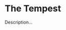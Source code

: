 <!-- ======================================================================
--- Search engine
title:          The Tempest
keywords:       tempest, comedy
description:    The Tempest by William Shakespeare.
--- Menu system
order:          130
text:           The Tempest
hidden:         false
umbel:          false
--- Page properties
id:             
document:       
layout:         layout-2-left
$-left:         play-list
======================================================================= -->

# The Tempest

Description...
